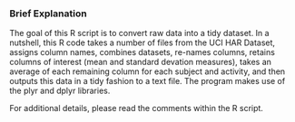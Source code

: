 ### Brief Explanation

The goal of this R script is to convert raw data into a tidy dataset.  In a nutshell, this R code 
takes a number of files from the UCI HAR Dataset, assigns column names, combines datasets, re-names 
columns, retains columns of interest (mean and standard devation measures), takes an average of each 
remaining column for each subject and activity, and then outputs this data in a tidy fashion to a text file. 
The program makes use of the plyr and dplyr libraries. 

For additional details, please read the comments within the R script.

